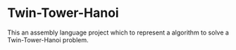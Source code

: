 # Twin-Tower-Hanoi
This an assembly language project which to represent a algorithm to solve a Twin-Tower-Hanoi problem.
